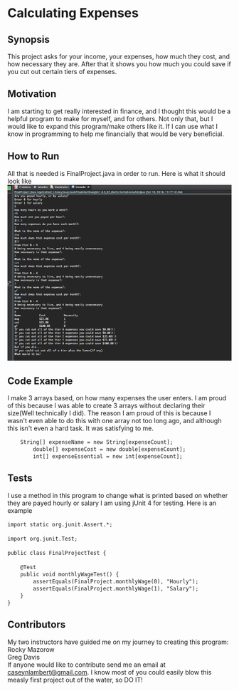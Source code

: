 # Calculating Expenses

## Synopsis
This project asks for your income, your expenses, how much they cost, and how necessary they are.
After that it shows you how much you could save if you cut out certain tiers of expenses.

## Motivation
I am starting to get really interested in finance, and I thought this would be a helpful program to make for myself, and for others.
Not only that, but I would like to expand this program/make others like it.
If I can use what I know in programming to help me financially that would be very beneficial.


## How to Run
All that is needed is FinalProject.java in order to run.
Here is what it should look like
![Program running](https://github.com/caseynlambert/CSCI_1105_IntroToProgramming_Coursework/blob/master/Final%20Project/Program%20running.png)

## Code Example
I make 3 arrays based, on how many expenses the user enters. I am proud of this because I was able to create 3 arrays without
declaring their size(Well technically I did). The reason I am proud of this is because I wasn't even able to do this with one
array not too long ago, and although this isn't even a hard task. It was satisfying to me.
```
    String[] expenseName = new String[expenseCount];
		double[] expenseCost = new double[expenseCount];
		int[] expenseEssential = new int[expenseCount];
```

## Tests
I use a method in this program to change what is printed based on whether they are payed hourly or salary
I am using jUnit 4 for testing.
Here is an example
```
import static org.junit.Assert.*;

import org.junit.Test;

public class FinalProjectTest {

	@Test
	public void monthlyWageTest() {
		assertEquals(FinalProject.monthlyWage(0), "Hourly");
		assertEquals(FinalProject.monthlyWage(1), "Salary");
	}
}
```

## Contributors
My two instructors have guided me on my journey to creating this program:
Rocky Mazorow  
Greg Davis  
If anyone would like to contribute send me an email at caseynlambert@gmail.com.
I know most of you could easily blow this measly first project out of the water, so DO IT!
